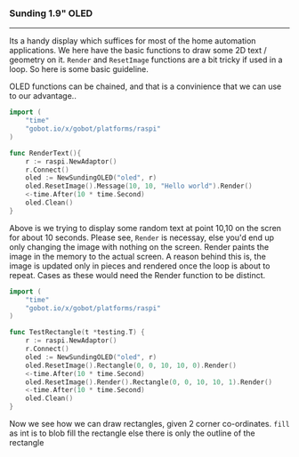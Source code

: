 ### Sunding 1.9" OLED 
-----------

Its a handy display which suffices for most of the home automation applications. We here have the basic functions to draw some 2D text / geometry on it. 
`Render` and `ResetImage` functions are a bit tricky if used in a loop. So here is some basic guideline.

OLED functions can be chained, and that is a convinience that we can use to our advantage.. 

```go
import (
    "time"
	"gobot.io/x/gobot/platforms/raspi"
)

func RenderText(){
    r := raspi.NewAdaptor()
	r.Connect()
	oled := NewSundingOLED("oled", r)
	oled.ResetImage().Message(10, 10, "Hello world").Render()
	<-time.After(10 * time.Second)
	oled.Clean()
}

```
Above is we trying to display some random text at point 10,10 on the scren for about 10 seconds.
Please see, `Render` is necessay, else you'd end up only changing the image with nothing on the screen. Render paints the image in the memory to the actual screen.
A reason behind this is, the image is updated only in pieces and rendered once the loop is about to repeat. Cases as these would need the Render function to be distinct.

```go 
import (
    "time"
	"gobot.io/x/gobot/platforms/raspi"
)

func TestRectangle(t *testing.T) {
	r := raspi.NewAdaptor()
	r.Connect()
	oled := NewSundingOLED("oled", r)
	oled.ResetImage().Rectangle(0, 0, 10, 10, 0).Render()
	<-time.After(10 * time.Second)
	oled.ResetImage().Render().Rectangle(0, 0, 10, 10, 1).Render()
	<-time.After(10 * time.Second)
	oled.Clean()
}
```

Now we see how we can draw rectangles, given 2 corner co-ordinates. `fill` as int is to blob fill the rectangle else there is only the outline of the rectangle